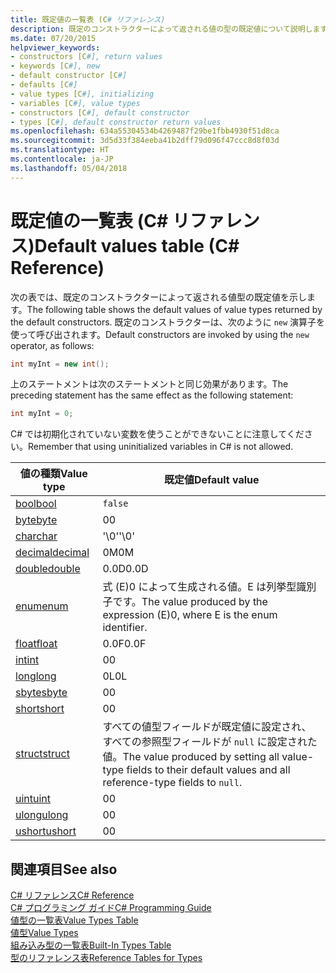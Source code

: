 ```yaml
---
title: 既定値の一覧表 (C# リファレンス)
description: 既定のコンストラクターによって返される値の型の既定値について説明します。
ms.date: 07/20/2015
helpviewer_keywords:
- constructors [C#], return values
- keywords [C#], new
- default constructor [C#]
- defaults [C#]
- value types [C#], initializing
- variables [C#], value types
- constructors [C#], default constructor
- types [C#], default constructor return values
ms.openlocfilehash: 634a55304534b4269487f29be1fbb4930f51d8ca
ms.sourcegitcommit: 3d5d33f384eeba41b2dff79d096f47ccc8d8f03d
ms.translationtype: HT
ms.contentlocale: ja-JP
ms.lasthandoff: 05/04/2018
---
```

# <a name="default-values-table-c-reference"></a><span data-ttu-id="66579-103">既定値の一覧表 (C# リファレンス)</span><span class="sxs-lookup"><span data-stu-id="66579-103">Default values table (C# Reference)</span></span>

<span data-ttu-id="66579-104">次の表では、既定のコンストラクターによって返される値型の既定値を示します。</span><span class="sxs-lookup"><span data-stu-id="66579-104">The following table shows the default values of value types returned by the default constructors.</span></span> <span data-ttu-id="66579-105">既定のコンストラクターは、次のように `new` 演算子を使って呼び出されます。</span><span class="sxs-lookup"><span data-stu-id="66579-105">Default constructors are invoked by using the `new` operator, as follows:</span></span>

```csharp
int myInt = new int();
```

<span data-ttu-id="66579-106">上のステートメントは次のステートメントと同じ効果があります。</span><span class="sxs-lookup"><span data-stu-id="66579-106">The preceding statement has the same effect as the following statement:</span></span>

```csharp
int myInt = 0;
```

<span data-ttu-id="66579-107">C# では初期化されていない変数を使うことができないことに注意してください。</span><span class="sxs-lookup"><span data-stu-id="66579-107">Remember that using uninitialized variables in C# is not allowed.</span></span>

|<span data-ttu-id="66579-108">値の種類</span><span class="sxs-lookup"><span data-stu-id="66579-108">Value type</span></span>|<span data-ttu-id="66579-109">既定値</span><span class="sxs-lookup"><span data-stu-id="66579-109">Default value</span></span>|
|----------------|-------------------|
|[<span data-ttu-id="66579-110">bool</span><span class="sxs-lookup"><span data-stu-id="66579-110">bool</span></span>](bool.md)|`false`|
|[<span data-ttu-id="66579-111">byte</span><span class="sxs-lookup"><span data-stu-id="66579-111">byte</span></span>](byte.md)|<span data-ttu-id="66579-112">0</span><span class="sxs-lookup"><span data-stu-id="66579-112">0</span></span>|
|[<span data-ttu-id="66579-113">char</span><span class="sxs-lookup"><span data-stu-id="66579-113">char</span></span>](char.md)|<span data-ttu-id="66579-114">'\0'</span><span class="sxs-lookup"><span data-stu-id="66579-114">'\0'</span></span>|
|[<span data-ttu-id="66579-115">decimal</span><span class="sxs-lookup"><span data-stu-id="66579-115">decimal</span></span>](decimal.md)|<span data-ttu-id="66579-116">0M</span><span class="sxs-lookup"><span data-stu-id="66579-116">0M</span></span>|
|[<span data-ttu-id="66579-117">double</span><span class="sxs-lookup"><span data-stu-id="66579-117">double</span></span>](double.md)|<span data-ttu-id="66579-118">0.0D</span><span class="sxs-lookup"><span data-stu-id="66579-118">0.0D</span></span>|
|[<span data-ttu-id="66579-119">enum</span><span class="sxs-lookup"><span data-stu-id="66579-119">enum</span></span>](enum.md)|<span data-ttu-id="66579-120">式 (E)0 によって生成される値。E は列挙型識別子です。</span><span class="sxs-lookup"><span data-stu-id="66579-120">The value produced by the expression (E)0, where E is the enum identifier.</span></span>|
|[<span data-ttu-id="66579-121">float</span><span class="sxs-lookup"><span data-stu-id="66579-121">float</span></span>](float.md)|<span data-ttu-id="66579-122">0.0F</span><span class="sxs-lookup"><span data-stu-id="66579-122">0.0F</span></span>|
|[<span data-ttu-id="66579-123">int</span><span class="sxs-lookup"><span data-stu-id="66579-123">int</span></span>](int.md)|<span data-ttu-id="66579-124">0</span><span class="sxs-lookup"><span data-stu-id="66579-124">0</span></span>|
|[<span data-ttu-id="66579-125">long</span><span class="sxs-lookup"><span data-stu-id="66579-125">long</span></span>](long.md)|<span data-ttu-id="66579-126">0L</span><span class="sxs-lookup"><span data-stu-id="66579-126">0L</span></span>|
|[<span data-ttu-id="66579-127">sbyte</span><span class="sxs-lookup"><span data-stu-id="66579-127">sbyte</span></span>](sbyte.md)|<span data-ttu-id="66579-128">0</span><span class="sxs-lookup"><span data-stu-id="66579-128">0</span></span>|
|[<span data-ttu-id="66579-129">short</span><span class="sxs-lookup"><span data-stu-id="66579-129">short</span></span>](short.md)|<span data-ttu-id="66579-130">0</span><span class="sxs-lookup"><span data-stu-id="66579-130">0</span></span>|
|[<span data-ttu-id="66579-131">struct</span><span class="sxs-lookup"><span data-stu-id="66579-131">struct</span></span>](struct.md)|<span data-ttu-id="66579-132">すべての値型フィールドが既定値に設定され、すべての参照型フィールドが `null` に設定された値。</span><span class="sxs-lookup"><span data-stu-id="66579-132">The value produced by setting all value-type fields to their default values and all reference-type fields to `null`.</span></span>|
|[<span data-ttu-id="66579-133">uint</span><span class="sxs-lookup"><span data-stu-id="66579-133">uint</span></span>](uint.md)|<span data-ttu-id="66579-134">0</span><span class="sxs-lookup"><span data-stu-id="66579-134">0</span></span>|
|[<span data-ttu-id="66579-135">ulong</span><span class="sxs-lookup"><span data-stu-id="66579-135">ulong</span></span>](ulong.md)|<span data-ttu-id="66579-136">0</span><span class="sxs-lookup"><span data-stu-id="66579-136">0</span></span>|
|[<span data-ttu-id="66579-137">ushort</span><span class="sxs-lookup"><span data-stu-id="66579-137">ushort</span></span>](ushort.md)|<span data-ttu-id="66579-138">0</span><span class="sxs-lookup"><span data-stu-id="66579-138">0</span></span>|

## <a name="see-also"></a><span data-ttu-id="66579-139">関連項目</span><span class="sxs-lookup"><span data-stu-id="66579-139">See also</span></span>
 [<span data-ttu-id="66579-140">C# リファレンス</span><span class="sxs-lookup"><span data-stu-id="66579-140">C# Reference</span></span>](../index.md)  
 [<span data-ttu-id="66579-141">C# プログラミング ガイド</span><span class="sxs-lookup"><span data-stu-id="66579-141">C# Programming Guide</span></span>](../../programming-guide/index.md)  
 [<span data-ttu-id="66579-142">値型の一覧表</span><span class="sxs-lookup"><span data-stu-id="66579-142">Value Types Table</span></span>](value-types-table.md)  
 [<span data-ttu-id="66579-143">値型</span><span class="sxs-lookup"><span data-stu-id="66579-143">Value Types</span></span>](value-types.md)  
 [<span data-ttu-id="66579-144">組み込み型の一覧表</span><span class="sxs-lookup"><span data-stu-id="66579-144">Built-In Types Table</span></span>](built-in-types-table.md)  
 [<span data-ttu-id="66579-145">型のリファレンス表</span><span class="sxs-lookup"><span data-stu-id="66579-145">Reference Tables for Types</span></span>](reference-tables-for-types.md)
